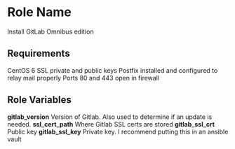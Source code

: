 Role Name
========

Install GitLab Omnibus edition

Requirements
------------

CentOS 6
SSL private and public keys
Postfix installed and configured to relay mail properly
Ports 80 and 443 open in firewall

Role Variables
--------------

**gitlab_version**      Version of Gitlab. Also used to determine if an update is needed.
**ssl_cert_path**       Where Gitlab SSL certs are stored
**gitlab_ssl_crt**      Public key
**gitlab_ssl_key**      Private key. I recommend putting this in an ansible vault
